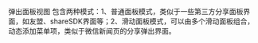 弹出面板视图
包含两种模式：1、普通面板模式，类似于一些第三方分享面板界面，如友盟、shareSDK界面等；2、滑动面板模式，可以由多个滑动面板组合，动态添加菜单项，类似于微信新闻页的分享弹出界面。
